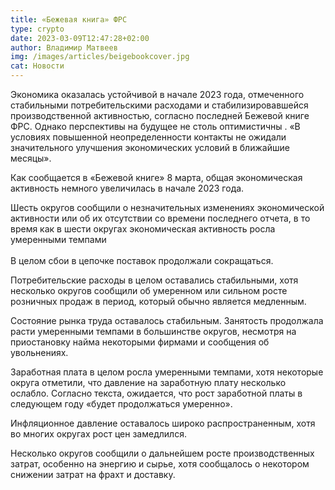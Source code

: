 ```yaml
---
title: «Бежевая книга» ФРС
type: crypto
date: 2023-03-09T12:47:28+02:00
author: Владимир Матвеев
img: /images/articles/beigebookcover.jpg
cat: Новости
---
```

Экономика оказалась устойчивой в начале 2023 года, отмеченного стабильными потребительскими расходами и стабилизировавшейся производственной активностью, согласно последней Бежевой книге ФРС. Однако перспективы на будущее не столь оптимистичны . «В условиях повышенной неопределенности контакты не ожидали значительного улучшения экономических условий в ближайшие месяцы».

Как сообщается в «Бежевой книге» 8 марта, общая экономическая активность немного увеличилась в начале 2023 года. 

Шесть округов сообщили о незначительных изменениях экономической активности или об их отсутствии со времени последнего отчета, в то время как в шести округах экономическая активность росла умеренными темпами \
\
В целом сбои в цепочке поставок продолжали сокращаться. 

Потребительские расходы в целом оставались стабильными, хотя несколько округов сообщили об умеренном или сильном росте розничных продаж в период, который обычно является медленным. 

Состояние рынка труда оставалось стабильным. Занятость продолжала расти умеренными темпами в большинстве округов, несмотря на приостановку найма некоторыми фирмами и сообщения об увольнениях.

Заработная плата в целом росла умеренными темпами, хотя некоторые округа отметили, что давление на заработную плату несколько ослабло. Согласно текста, ожидается, что рост заработной платы в следующем году «будет продолжаться умеренно».

Инфляционное давление оставалось широко распространенным, хотя во многих округах рост цен замедлился. 

Несколько округов сообщили о дальнейшем росте производственных затрат, особенно на энергию и сырье, хотя сообщалось о некотором снижении затрат на фрахт и доставку.